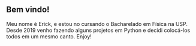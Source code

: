 ## Bem vindo!

Meu nome é Erick, e estou no cursando o Bacharelado em Física na USP. Desde 2019 venho fazendo alguns projetos em Python e decidi colocá-los todos em um mesmo canto. Enjoy!

